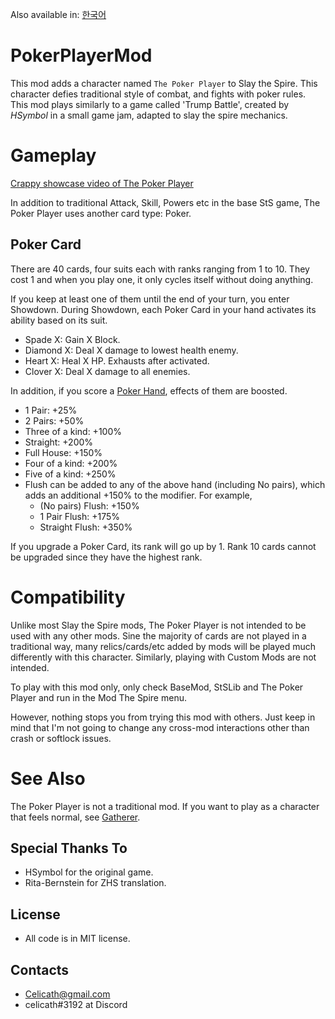 Also available in: [한국어](README-KOR.md)

# PokerPlayerMod

This mod adds a character named `The Poker Player` to Slay the Spire. This character defies traditional style of combat, and fights with poker rules. This mod plays similarly to a game called 'Trump Battle', created by *HSymbol* in a small game jam, adapted to slay the spire mechanics.

# Gameplay

[Crappy showcase video of The Poker Player](https://youtu.be/jc1tZhmU0UY)

In addition to traditional Attack, Skill, Powers etc in the base StS game, The Poker Player uses another card type: Poker.

## Poker Card
There are 40 cards, four suits each with ranks ranging from 1 to 10. They cost 1 and when you play one, it only cycles itself without doing anything.

If you keep at least one of them until the end of your turn, you enter Showdown. During Showdown, each Poker Card in your hand activates its ability based on its suit.
- Spade X: Gain X Block.
- Diamond X: Deal X damage to lowest health enemy.
- Heart X: Heal X HP. Exhausts after activated.
- Clover X: Deal X damage to all enemies.

In addition, if you score a [Poker Hand](https://en.wikipedia.org/wiki/List_of_poker_hands), effects of them are boosted.
- 1 Pair: +25%
- 2 Pairs: +50%
- Three of a kind: +100%
- Straight: +200%
- Full House: +150%
- Four of a kind: +200%
- Five of a kind: +250%
- Flush can be added to any of the above hand (including No pairs), which adds an additional +150% to the modifier. For example,
  - (No pairs) Flush: +150%
  - 1 Pair Flush: +175%
  - Straight Flush: +350%

If you upgrade a Poker Card, its rank will go up by 1. Rank 10 cards cannot be upgraded since they have the highest rank.

# Compatibility
Unlike most Slay the Spire mods, The Poker Player is not intended to be used with any other mods. Sine the majority of cards are not played in a traditional way, many relics/cards/etc added by mods will be played much differently with this character. Similarly, playing with Custom Mods are not intended.

To play with this mod only, only check BaseMod, StSLib and The Poker Player and run in the Mod The Spire menu.

However, nothing stops you from trying this mod with others. Just keep in mind that I'm not going to change any cross-mod interactions other than crash or softlock issues.

# See Also
The Poker Player is not a traditional mod. If you want to play as a character that feels normal, see [Gatherer](https://github.com/Celicath/GathererMod).

## Special Thanks To
- HSymbol for the original game.
- Rita-Bernstein for ZHS translation.

## License
- All code is in MIT license.

## Contacts
- Celicath@gmail.com
- celicath#3192 at Discord
